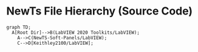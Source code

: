 # NewTs File Hierarchy (Source Code)
```mermaid
graph TD;
  A[Root Dir]-->B(LabVIEW 2020 Toolkits/LabVIEW);
    A-->C(NewTS-Soft-Panels/LabVIEW);
    C-->D[Keithley2100/LabVIEW];
```
